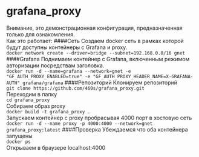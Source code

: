 # grafana_proxy
Внимание, это демонстрационная конфигурация, предназначенная только для ознакомления.  
Как это работает:
####Сеть
Создаем docker сеть в рамках которой будут доступны контейнеры с Grafana и proxy.  
`docker network create --driver=bridge --subnet=192.168.0.0/16 gnet`
####Grafana
Поднимаем контейнер с Grafana, включенным режимом авторизации посредствам заголовка.  
`docker run -d --name=grafana --network=gnet -e "GF_AUTH_PROXY_ENABLED=true" -e "GF_AUTH_PROXY_HEADER_NAME=X-GRAFANA-AUTH" grafana/grafana`
####Репозиторий
Клонируем репозиторий  
`git clone https://github.com/460s/grafana_proxy.git`  
Переходим в папку  
`cd grafana_proxy`  
Собираем образ proxy  
`docker build -t grafana_proxy .`  
Запускаем контейнер с proxy пробрасывая 4000 порт в хостовую сеть  
`docker run -d --name proxy -p 4000:4000 --network=gnet grafana_proxy:latest`
####Проверка
Убеждаемся что оба контейнера запущены  
`docker ps`  
Открываем в браузере localhost:4000


